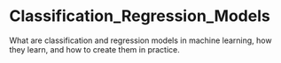 # Classification_Regression_Models
What are classification and regression models in machine learning, how they learn, and how to create them in practice.

